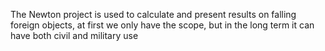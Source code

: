 The Newton project is used to calculate and present results on falling foreign objects, at first we only have the scope, but in the long term it can have both civil and military use
